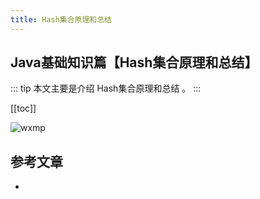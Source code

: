 ```yaml
---
title: Hash集合原理和总结
---
```


## Java基础知识篇【Hash集合原理和总结】

::: tip
本文主要是介绍 Hash集合原理和总结 。
:::

[[toc]]

<img class= "zoom-custom-imgs" :src="$withBase('/assets/img/java/collection/install_1.png')" alt="wxmp">



## 参考文章
* 